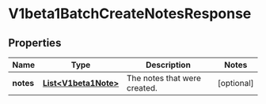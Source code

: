 # V1beta1BatchCreateNotesResponse

## Properties
Name | Type | Description | Notes
------------ | ------------- | ------------- | -------------
**notes** | [**List&lt;V1beta1Note&gt;**](V1beta1Note.md) | The notes that were created. |  [optional]
